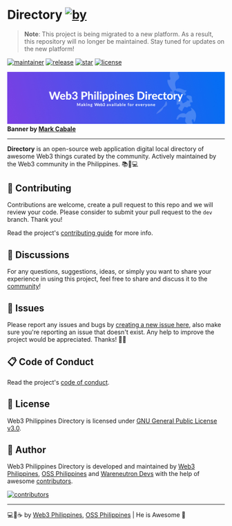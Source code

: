 # Directory [![by](https://img.shields.io/badge/by-Web3%20Philippines-7b3fe4.svg?longCache=true&style=flat-square)](https://web3philippines.org)

> **Note**: This project is being migrated to a new platform. As a result, this repository will no longer be maintained. Stay tuned for updates on the new platform!

[![maintainer](https://img.shields.io/badge/maintainer-OSS%20Philippines-blue.svg?logo=github&labelColor=181717&longCache=true&style=flat-square)](https://ossph.org) [![release](https://img.shields.io/github/release/web3phl/directory.svg?logo=github&labelColor=181717&color=green&style=flat-square)](https://github.com/web3phl/directory/releases) [![star](https://img.shields.io/github/stars/web3phl/directory.svg?&logo=github&labelColor=181717&color=yellow&style=flat-square)](https://github.com/web3phl/directory/stargazers) [![license](https://img.shields.io/github/license/web3phl/directory.svg?&logo=github&labelColor=181717&style=flat-square)](https://github.com/web3phl/directory/blob/main/license)

![Directory Banner](./.github/image/banner.jpg)
**Banner by [Mark Cabale](https://www.linkedin.com/in/markcabale)**

---

**Directory** is an open-source web application digital local directory of awesome Web3 things curated by the community. Actively maintained by the Web3 community in the Philippines. 📚💜💻

## 🎯 Contributing

Contributions are welcome, create a pull request to this repo and we will review your code. Please consider to submit your pull request to the `dev` branch. Thank you!

Read the project's [contributing guide](./contributing.md) for more info.

## 💬 Discussions

For any questions, suggestions, ideas, or simply you want to share your experience in using this project, feel free to share and discuss it to the [community](https://github.com/web3phl/directory/discussions)!

## 🐛 Issues

Please report any issues and bugs by [creating a new issue here](https://github.com/web3phl/directory/issues/new/choose), also make sure you're reporting an issue that doesn't exist. Any help to improve the project would be appreciated. Thanks! 🙏✨

## 📋 Code of Conduct

Read the project's [code of conduct](./code_of_conduct.md).

## 📃 License

Web3 Philippines Directory is licensed under [GNU General Public License v3.0](https://opensource.org/licenses/GPL-3.0).

## 📝 Author

Web3 Philippines Directory is developed and maintained by [Web3 Philippines](https://web3philippines.org), [OSS Philippines](https://ossph.org) and [Wareneutron Devs](https://wareneutron.com) with the help of awesome [contributors](https://github.com/web3phl/directory/graphs/contributors).

[![contributors](https://contrib.rocks/image?repo=web3phl/directory)](https://github.com/web3phl/directory/graphs/contributors)

---

💻💖☕ by [Web3 Philippines](https://web3philippines.org), [OSS Philippines](https://ossph.org) | He is Awesome 🙏
